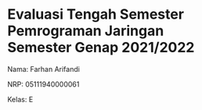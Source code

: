 # Evaluasi Tengah Semester Pemrograman Jaringan<br>Semester Genap 2021/2022

Nama: Farhan Arifandi

NRP: 05111940000061

Kelas: E
